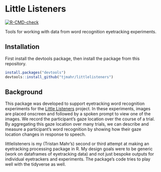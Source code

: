 
<!-- README.md is generated from README.Rmd. Please edit that file -->

# Little Listeners

<!-- badges: start -->

[![R-CMD-check](https://github.com/tjmahr/littlelisteners/actions/workflows/R-CMD-check.yaml/badge.svg)](https://github.com/tjmahr/littlelisteners/actions/workflows/R-CMD-check.yaml)

<!-- badges: end -->

Tools for working with data from word recognition eyetracking
experiments.

## Installation

First install the devtools package, then install the package from this
repository.

``` r
install.packages("devtools")
devtools::install_github("tjmahr/littlelisteners")
```

## Background

This package was developed to support eyetracking word recognition
experiments for the [Little
Listeners](https://littlelisteners.waisman.wisc.edu/) project. In these
experiments, images are placed onscreen and followed by a spoken prompt
to view one of the images. We record the participant’s gaze location
over the course of a trial. By aggregating this gaze location over many
trials, we can describe and measure a participant’s word recognition by
showing how their gaze location changes in response to speech.

littlelisteners is my (Tristan Mahr’s) second or third attempt at making
an eyetracking processing package in R. My design goals were to be
generic (work on dataframes of eyetracking data) and not just bespoke
outputs for individual eyetrackers and experiments. The package’s code
tries to play well with the tidyverse as well.
